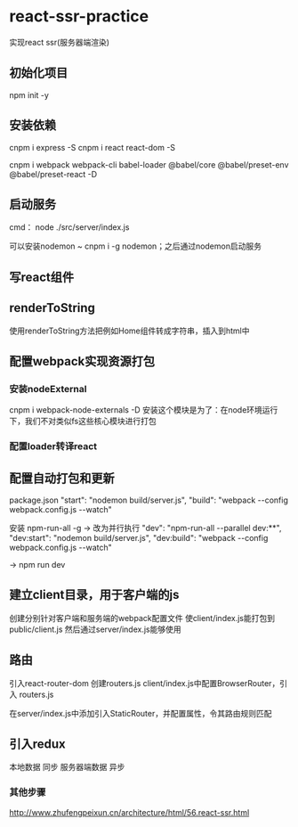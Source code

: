 # react-ssr-practice
实现react ssr(服务器端渲染)

## 初始化项目
npm init -y

## 安装依赖
cnpm i express -S
cnpm i react react-dom -S

cnpm i webpack webpack-cli babel-loader @babel/core @babel/preset-env @babel/preset-react -D


## 启动服务
cmd： node ./src/server/index.js

可以安装nodemon ~  cnpm i -g nodemon；之后通过nodemon启动服务

## 写react组件

## renderToString
使用renderToString方法把例如Home组件转成字符串，插入到html中 

## 配置webpack实现资源打包
### 安装nodeExternal
cnpm i webpack-node-externals -D
安装这个模块是为了：在node环境运行下，我们不对类似fs这些核心模块进行打包

### 配置loader转译react

## 配置自动打包和更新
package.json
    "start": "nodemon build/server.js",
    "build": "webpack --config webpack.config.js --watch"

安装 npm-run-all -g
→ 改为并行执行
 "dev": "npm-run-all --parallel dev:**",
    "dev:start": "nodemon build/server.js",
    "dev:build": "webpack --config webpack.config.js --watch"

→ npm run dev

## 建立client目录，用于客户端的js
创建分别针对客户端和服务端的webpack配置文件
使client/index.js能打包到 public/client.js
然后通过server/index.js能够使用

## 路由
引入react-router-dom
创建routers.js
client/index.js中配置BrowserRouter，引入 routers.js

在server/index.js中添加引入StaticRouter，并配置属性，令其路由规则匹配

## 引入redux
本地数据 同步
服务器端数据  异步 

### 其他步骤
http://www.zhufengpeixun.cn/architecture/html/56.react-ssr.html

